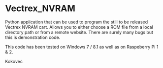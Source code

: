 # Vectrex_NVRAM

Python application that can be used to program the still to be released Vectrex NVRAM cart.
Allows you to either choose a ROM file from a local directory path or from a remote website.
There are surely many bugs but this is demonstration code.

This code has been tested on Windows 7 / 8.1 as well as on Raspeberry Pi 1 & 2.

Kokovec
